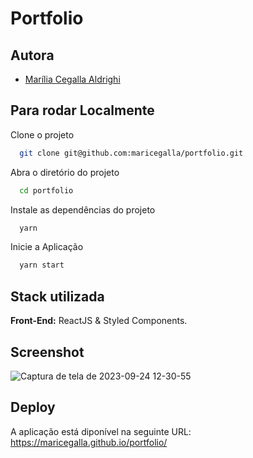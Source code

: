 # Portfolio

## Autora

- [Marília Cegalla Aldrighi](https://www.linkedin.com/in/marilia-aldrighi/)

## Para rodar Localmente

Clone o projeto

```bash
  git clone git@github.com:maricegalla/portfolio.git
```

Abra o diretório do projeto

```bash
  cd portfolio
```

Instale as dependências do projeto

```bash
  yarn
```

Inicie a Aplicação

```bash
  yarn start
```

## Stack utilizada

**Front-End:** ReactJS & Styled Components.

## Screenshot

![Captura de tela de 2023-09-24 12-30-55](https://github.com/maricegalla/portfolio/assets/76533793/fc3c6a1c-73ce-402a-9958-76183bf8c38d)

## Deploy

A aplicação está diponível na seguinte URL: https://maricegalla.github.io/portfolio/

